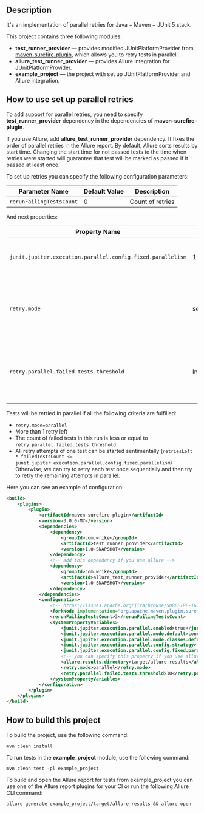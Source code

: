 ## Description

It's an implementation of parallel retries for Java + Maven + JUnit 5 stack.

This project contains three following modules:

- **test_runner_provider** — provides modified JUnitPlatformProvider from [maven-surefire-plugin](https://github.com/apache/maven-surefire/),
which allows you to retry tests in parallel.
- **allure_test_runner_provider** — provides Allure integration for JUnitPlatformProvider.
- **example_project** — the project with set up JUnitPlatformProvider and Allure integration.

## How to use set up parallel retries

To add support for parallel retries, you need to specify **test_runner_provider** dependency in the dependencies
of **maven-surefire-plugin**.

If you use Allure, add **allure_test_runner_provider** dependency. It fixes the order of parallel retries in the Allure report.
By default, Allure sorts results by start time. Changing the start time for not passed tests to the time when retries
were started will guarantee that test will be marked as passed if it passed at least once.

To set up retries you can specify the following configuration parameters:

| Parameter Name               | Default Value | Description      |
|------------------------------|---------------|------------------|
| ```rerunFailingTestsCount``` | 0             | Count of retries |

And next properties:

| Property Name                                                   | Default Value     | Description                                                                                  |
|-----------------------------------------------------------------|-------------------|----------------------------------------------------------------------------------------------|
| ```junit.jupiter.execution.parallel.config.fixed.parallelism``` | 1                 | Count of threads. JUnit5 uses the same value.                                                |
| ```retry.mode```                                                | sequential        | Set to 'parallel' to retry tests in parallel. Otherwise, tests will be retried sequentially. |
| ```retry.parallel.failed.tests.threshold```                     | Integer.MAX_VALUE | If failed test count is more than the threshold, tests will be retried sequentially.         |

Tests will be retried in parallel if all the following criteria are fulfilled:
- ```retry.mode=parallel```
- More than 1 retry left
- The count of failed tests in this run is less or equal to ```retry.parallel.failed.tests.threshold```
- All retry attempts of one test can be started sentimentally (```retriesLeft * failedTestsCount <= junit.jupiter.execution.parallel.config.fixed.parallelism```)
Otherwise, we can try to retry each test once sequentially and then try to retry the remaining attempts in parallel.

Here you can see an example of configuration:
```xml
<build>
    <plugins>
        <plugin>
            <artifactId>maven-surefire-plugin</artifactId>
            <version>3.0.0-M7</version>
            <dependencies>
                <dependency>
                    <groupId>com.wrike</groupId>
                    <artifactId>test_runner_provider</artifactId>
                    <version>1.0-SNAPSHOT</version>
                </dependency>
                <!-- add this dependency if you use allure -->
                <dependency>
                    <groupId>com.wrike</groupId>
                    <artifactId>allure_test_runner_provider</artifactId>
                    <version>1.0-SNAPSHOT</version>
                </dependency>
            </dependencies>
            <configuration>
                <!-- https://issues.apache.org/jira/browse/SUREFIRE-1614 -->
                <forkNode implementation="org.apache.maven.plugin.surefire.extensions.SurefireForkNodeFactory"/>
                <rerunFailingTestsCount>3</rerunFailingTestsCount>
                <systemPropertyVariables>
                    <junit.jupiter.execution.parallel.enabled>true</junit.jupiter.execution.parallel.enabled>
                    <junit.jupiter.execution.parallel.mode.default>concurrent</junit.jupiter.execution.parallel.mode.default>
                    <junit.jupiter.execution.parallel.mode.classes.default>concurrent</junit.jupiter.execution.parallel.mode.classes.default>
                    <junit.jupiter.execution.parallel.config.strategy>fixed</junit.jupiter.execution.parallel.config.strategy>
                    <junit.jupiter.execution.parallel.config.fixed.parallelism>10</junit.jupiter.execution.parallel.config.fixed.parallelism>
                    <!-- you can specify this property if you use allure -->
                    <allure.results.directory>target/allure-results</allure.results.directory>
                    <retry.mode>parallel</retry.mode>
                    <retry.parallel.failed.tests.threshold>10</retry.parallel.failed.tests.threshold>
                </systemPropertyVariables>
            </configuration>
        </plugin>
    </plugins>
</build>
```

## How to build this project

To build the project, use the following command:
```shell
mvn clean install
```

To run tests in the **example_project** module, use the following command:
```shell
mvn clean test -pl example_project
```

To build and open the Allure report for tests from example_project
you can use one of the Allure report plugins for your CI or run the following Allure CLI command:
```shell
allure generate example_project/target/allure-results && allure open
```

